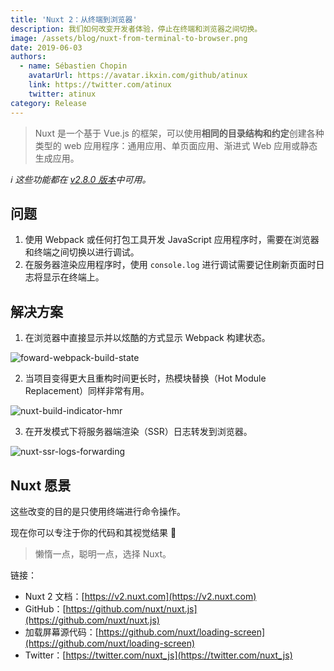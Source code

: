 ```yaml
---
title: 'Nuxt 2：从终端到浏览器'
description: 我们如何改变开发者体验，停止在终端和浏览器之间切换。
image: /assets/blog/nuxt-from-terminal-to-browser.png
date: 2019-06-03
authors:
  - name: Sébastien Chopin
    avatarUrl: https://avatar.ikxin.com/github/atinux
    link: https://twitter.com/atinux
    twitter: atinux
category: Release
---
```


> Nuxt 是一个基于 Vue.js 的框架，可以使用**相同的目录结构和约定**创建各种类型的 web 应用程序：通用应用、单页面应用、渐进式 Web 应用或静态生成应用。

_ℹ️ 这些功能都在 [v2.8.0 版本](https://github.com/nuxt/nuxt.js/releases/tag/v2.8.0)中可用。_

## [](#problems)问题

1. 使用 Webpack 或任何打包工具开发 JavaScript 应用程序时，需要在浏览器和终端之间切换以进行调试。
2. 在服务器渲染应用程序时，使用 `console.log` 进行调试需要记住刷新页面时日志将显示在终端上。

## [](#solutions)解决方案

1. 在浏览器中直接显示并以炫酷的方式显示 Webpack 构建状态。

![foward-webpack-build-state](https://res.cloudinary.com/practicaldev/image/fetch/s--1u6wSHPt--/c_limit%2Cf_auto%2Cfl_progressive%2Cq_66%2Cw_880/https://user-images.githubusercontent.com/904724/58880743-ec7a3280-86d8-11e9-8856-8d9d22b89b70.gif)

2. 当项目变得更大且重构时间更长时，热模块替换（Hot Module Replacement）同样非常有用。

![nuxt-build-indicator-hmr](https://res.cloudinary.com/practicaldev/image/fetch/s--faVtF222--/c_limit%2Cf_auto%2Cfl_progressive%2Cq_66%2Cw_880/https://user-images.githubusercontent.com/904724/58547105-129a6100-8207-11e9-9c61-a93956a17727.gif)

3. 在开发模式下将服务器端渲染（SSR）日志转发到浏览器。

![nuxt-ssr-logs-forwarding](https://res.cloudinary.com/practicaldev/image/fetch/s--bwQ8iEq2--/c_limit%2Cf_auto%2Cfl_progressive%2Cq_66%2Cw_880/https://user-images.githubusercontent.com/904724/58566291-a3396700-8230-11e9-9dd6-09c3ff8578d2.gif)

## [](#nuxtjs-vision)Nuxt 愿景

这些改变的目的是只使用终端进行命令操作。

现在你可以专注于你的代码和其视觉结果 🙂

> 懒惰一点，聪明一点，选择 Nuxt。

链接：

- Nuxt 2 文档：[https://v2.nuxt.com](https://v2.nuxt.com)
- GitHub：[https://github.com/nuxt/nuxt.js](https://github.com/nuxt/nuxt.js)
- 加载屏幕源代码：[https://github.com/nuxt/loading-screen](https://github.com/nuxt/loading-screen)
- Twitter：[https://twitter.com/nuxt_js](https://twitter.com/nuxt_js)
